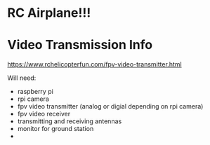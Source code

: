 # RC Airplane!!!

# Video Transmission Info

https://www.rchelicopterfun.com/fpv-video-transmitter.html

Will need:
- raspberry pi
- rpi camera
- fpv video transmitter (analog or digial depending on rpi camera)
- fpv video receiver
- transmitting and receiving antennas
- monitor for ground station
- 

